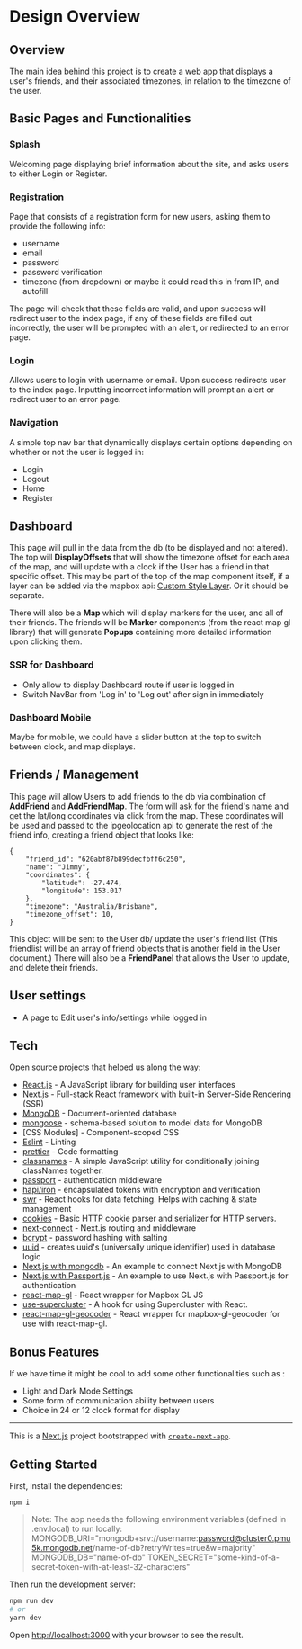 # Design Overview

## Overview

The main idea behind this project is to create a web app that displays a user's friends, and their associated timezones, in relation to the timezone of the user.

## Basic Pages and Functionalities

### Splash

Welcoming page displaying brief information about the site, and asks users to either Login or Register.

### Registration

Page that consists of a registration form for new users, asking them to provide the following info:

-   username
-   email
-   password
-   password verification
-   timezone (from dropdown) or maybe it could read this in from IP, and autofill

The page will check that these fields are valid, and upon success will redirect user to the index page, if any of these fields are filled out incorrectly, the user will be prompted with an alert, or redirected to an error page.

### Login

Allows users to login with username or email. Upon success redirects user to the index page. Inputting incorrect information will prompt an alert or redirect user to an error page.

### Navigation

A simple top nav bar that dynamically displays certain options depending on whether or not the user is logged in:

-   Login
-   Logout
-   Home
-   Register

## Dashboard

This page will pull in the data from the db (to be displayed and not altered). The top will **DisplayOffsets** that will show the timezone offset for each area of the map, and will update with a clock if the User has a friend in that specific offset. This may be part of the top of the map component itself, if a layer can be added via the mapbox api: [Custom Style Layer](https://docs.mapbox.com/mapbox-gl-js/example/custom-style-layer/). Or it should be separate.

There will also be a **Map** which will display markers for the user, and all of their friends. The friends will be **Marker** components (from the react map gl library) that will generate **Popups** containing more detailed information upon clicking them.

### SSR for Dashboard

-   Only allow to display Dashboard route if user is logged in
-   Switch NavBar from 'Log in' to 'Log out' after sign in immediately

### Dashboard Mobile

Maybe for mobile, we could have a slider button at the top to switch between clock, and map displays.

## Friends / Management

This page will allow Users to add friends to the db via combination of **AddFriend** and **AddFriendMap**. The form will ask for the friend's name and get the lat/long coordinates via click from the map. These coordinates will be used and passed to the ipgeolocation api to generate the rest of the friend info, creating a friend object that looks like:

```
{
    "friend_id": "620abf87b899decfbff6c250",
    "name": "Jimmy",
    "coordinates": {
        "latitude": -27.474,
        "longitude": 153.017
    },
    "timezone": "Australia/Brisbane",
    "timezone_offset": 10,
}
```

This object will be sent to the User db/ update the user's friend list (This friendlist will be an array of friend objects that is another field in the User document.) There will also be a **FriendPanel** that allows the User to update, and delete their friends.

## User settings

-   A page to Edit user's info/settings while logged in

## Tech

Open source projects that helped us along the way:

-   [React.js](https://reactjs.org/) - A JavaScript library for building user interfaces
-   [Next.js](https://nextjs.org/) - Full-stack React framework with built-in Server-Side Rendering (SSR)
-   [MongoDB](https://www.mongodb.com/) - Document-oriented database
-   [mongoose](https://mongoosejs.com/) - schema-based solution to model data for MongoDB
-   [CSS Modules] - Component-scoped CSS
-   [Eslint](https://eslint.org/) - Linting
-   [prettier](https://prettier.io/) - Code formatting
-   [classnames](https://www.npmjs.com/package/classnames) - A simple JavaScript utility for conditionally joining classNames together.
-   [passport](https://www.passportjs.org/) - authentication middleware
-   [hapi/iron](https://hapi.dev/module/iron) - encapsulated tokens with encryption and verification
-   [swr](https://swr.vercel.app/) - React hooks for data fetching. Helps with caching & state management
-   [cookies](https://www.npmjs.com/package/cookie) - Basic HTTP cookie parser and serializer for HTTP servers.
-   [next-connect](https://www.npmjs.com/package/next-connect) - Next.js routing and middleware
-   [bcrypt](https://www.npmjs.com/package/bcryptjs) - password hashing with salting
-   [uuid](https://www.npmjs.com/package/uuid) - creates uuid's (universally unique identifier) used in database logic
-   [Next.js with mongodb](https://github.com/vercel/next.js/tree/canary/examples/with-mongodb-mongoose) - An example to connect Next.js with MongoDB
-   [Next.js with Passport.js](https://github.com/vercel/next.js/tree/canary/examples/with-passport) - An example to use Next.js with Passport.js for authentication
-   [react-map-gl](https://visgl.github.io/react-map-gl/) - React wrapper for Mapbox GL JS
-   [use-supercluster](https://www.npmjs.com/package/use-supercluster) - A hook for using Supercluster with React.
-   [react-map-gl-geocoder](https://www.npmjs.com/package/react-map-gl-geocoder) - React wrapper for mapbox-gl-geocoder for use with react-map-gl.

## Bonus Features

If we have time it might be cool to add some other functionalities such as :

-   Light and Dark Mode Settings
-   Some form of communication ability between users
-   Choice in 24 or 12 clock format for display

---

This is a [Next.js](https://nextjs.org/) project bootstrapped with [`create-next-app`](https://github.com/vercel/next.js/tree/canary/packages/create-next-app).

## Getting Started

First, install the dependencies:

```
npm i
```

> Note:
> The app needs the following environment variables (defined in .env.local) to run locally:
> MONGODB_URI="mongodb+srv://username:password@cluster0.pmu5k.mongodb.net/name-of-db?retryWrites=true&w=majority"
> MONGODB_DB="name-of-db"
> TOKEN_SECRET="some-kind-of-a-secret-token-with-at-least-32-characters"

Then run the development server:

```bash
npm run dev
# or
yarn dev
```

Open [http://localhost:3000](http://localhost:3000) with your browser to see the result.
